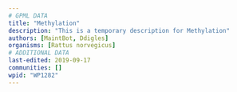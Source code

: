 ```yaml
---
# GPML DATA
title: "Methylation"
description: "This is a temporary description for Methylation"
authors: [MaintBot, Ddigles]
organisms: [Rattus norvegicus]
# ADDITIONAL DATA
last-edited: 2019-09-17
communities: []
wpid: "WP1282"
---
```

